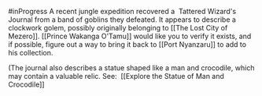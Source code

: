 #inProgress 
A recent jungle expedition recovered a  Tattered Wizard's Journal from a band of goblins they defeated. It appears to describe a clockwork golem, possibly originally belonging to [[The Lost City of Mezero]]. [[Prince Wakanga O'Tamu]] would like you to verify it exists, and if possible, figure out a way to bring it back to [[Port Nyanzaru]] to add to his collection.

(The journal also describes a statue shaped like a man and crocodile, which may contain a valuable relic. See:  [[Explore the Statue of Man and Crocodile]]